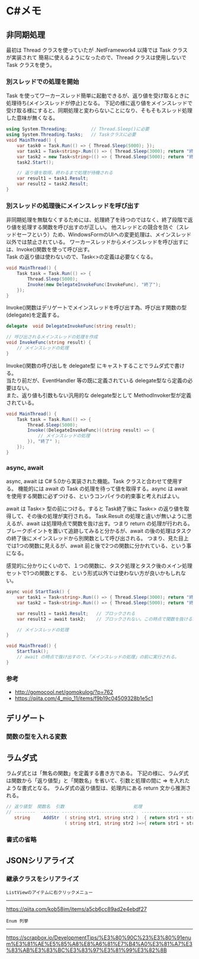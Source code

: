 <!--meta http-equiv="refresh" content="10"-->

C#メモ
================================================================================

非同期処理
----------------------------------------------------------------
最初は Thread クラスを使っていたが .NetFramework4 以降では Task クラスが実装されて
簡易に使えるようになったので、Thread クラスは使用しないで Task クラスを使う。

### 別スレッドでの処理を開始

Task を使ってワーカースレッド簡単に起動できるが、返り値を受け取るときに処理待ち(メインスレッドが停止)となる。
下記の様に返り値をメインスレッドで受け取る様にすると、同期処理と変わらないことになり、そもそもスレッド処理した意味が無くなる。

  ```C#
  using System.Threading;         // Thread.Sleep()に必要
  using System.Threading.Tasks;   // Taskクラスに必要
  void MainThread() {
      var task0 = Task.Run(() => { Thread.Sleep(5000); });                          // 即実行。返り値なし。
      var task1 = Task<string>.Run(() => { Thread.Sleep(3000); return "終了1"; });  // 即実行。返り値あり。
      var task2 = new Task<string>(() => { Thread.Sleep(5000); return "終了2"; });  // 後から実行。返り値あり。
      task2.Start();

      // 返り値を取得。終わるまで処理が待機される
      var result1 = task1.Result;
      var result2 = task2.Result;
  }
  ```

### 別スレッドの処理後にメインスレッドを呼び出す

非同期処理を無駄なくするためには、処理終了を待つのではなく、終了段階で返り値を処理する関数を呼び出すのが正しい。
他スレッドとの競合を防ぐ（スレッドセーフという）ため、WindowsFormのUIへの変更処理は、メインスレッド以外では禁止されている。
ワーカースレッドからメインスレッドを呼び出すには、Invoke()関数を使って呼び出す。<br>
Task の返り値は使わないので、Task<>の定義は必要なくなる。

  ```C#
  void MainThread() {
      Task task = Task.Run(() => {
          Thread.Sleep(5000);
          Invoke(new DelegateInvokeFunc(InvokeFunc), "終了");
      });
  }
  ```

Invoke()関数はデリゲートでメインスレッドを呼び出す為、呼び出す関数の型(delegate)を定義する。<br>

  ```C#
  delegate  void DelegateInvokeFunc(string result);

  // 呼び出されるメインスレッドの処理を作成
  void InvokeFunc(string result) {
      // メインスレッドの処理
  }
  ```

Invoke()関数の呼び出しを delegate型 にキャストすることでラムダ式で書ける。<br>
当たり前だが、EventHandler 等の既に定義されている delegate型なら定義の必要はない。<br>
また、返り値も引数もない汎用的な delegate型として MethodInvoker型が定義されている。

  ```C#
  void MainThread() {
      Task task = Task.Run(() => {
          Thread.Sleep(5000);
          Invoke((DelegateInvokeFunc)((string result) => {
              // メインスレッドの処理
          }), "終了" );
      });
  }
  ```

### async, await

async, await は C# 5.0から実装された機能。Task クラスと合わせて使用する。
機能的には await の Task の処理を待って値を取得する。async は await を使用する関数に必ずつける、というコンパイラの約束事と考えればよい。

await は Task<> 型の前につける。すると Task終了後に Task<> の返り値を取得して、その後の処理が実行される。
Task.Result の処理と違いが無いように思えるが、await は処理時点で関数を抜け出す。つまり return の処理が行われる。
ブレークポイントを置いて追跡してみると分かるが、await の後の処理はタスクの終了後にメインスレッドから別関数として呼び出される。
つまり、見た目上では1つの関数に見えるが、await 前と後で2つの関数に分かれている、という事になる。

感覚的に分かりにくいので、１つの関数に、タスク処理とタスク後のメイン処理セットで1つの関数とする、
という形式以外では使わない方が良いかもしれない。

  ```C#
  async void StartTask() {
      var task1 = Task<string>.Run(() => { Thread.Sleep(3000); return "終了1"; });
      var task2 = Task<string>.Run(() => { Thread.Sleep(5000); return "終了2"; });

      var result1 = task1.Result;   // ブロックされる
      var result2 = await task2;    // ブロックされない。この時点で関数を抜ける。

      // メインスレッドの処理
  }

  void MainThread() {
      StartTask();
      // await の時点で抜け出すので、「メインスレッドの処理」の前に実行される。
  }
  ```

### 参考

- http://gomocool.net/gomokulog/?p=762
- https://qiita.com/4_mio_11/items/f9b19c04509328b1e5c1


デリゲート
----------------------------------------------------------------

### 関数の型を入れる変数







ラムダ式
----------------------------------------------------------------

ラムダ式とは「無名の関数」を定義する書き方である。
下記の様に、ラムダ式は関数から「返り値型」と「関数名」を省いて、引数と処理の間に => を入れたような書式となる。
ラムダ式の返り値型は、処理内にある return 文から推測される。


  ```C#
  // 返り値型  関数名  引数                          処理
  // --------  ------- ----------------------------  -----------------------
     string     AddStr  ( string str1, string str2 )  { return str1 + str2; }    // 関数
                        ( string str1, string str2 )=>{ return str1 + str2; }    // ラムダ式
  ```

### 書式の省略




JSONシリアライズ
----------------------------------------------------------------

### 継承クラスをシリアライズ

    ListViewのアイテムに右クリックメニュー
----------------------------------------------------------------
https://qiita.com/kob58im/items/a5cb6cc89ad2e4ebdf27

    Enum 列挙
----------------------------------------------------------------
https://scrapbox.io/DevelopmentTips/%E3%80%90C%23%E3%80%91enum%E3%81%AE%E5%85%A8%E8%A6%81%E7%B4%A0%E3%81%A7%E3%83%AB%E3%83%BC%E3%83%97%E3%81%99%E3%82%8B